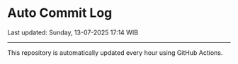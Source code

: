 # Auto Commit Log

Last updated: Sunday, 13-07-2025 17:14 WIB

---

This repository is automatically updated every hour using GitHub Actions.
